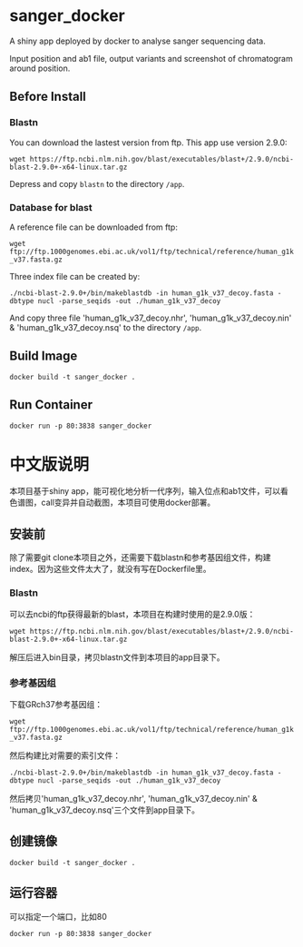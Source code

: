 # sanger_docker

A shiny app deployed by docker to analyse sanger sequencing data. 

Input position and ab1 file, output variants and screenshot of chromatogram around position.

## Before Install

### Blastn

You can download the lastest version from ftp. This app use version 2.9.0:

`wget https://ftp.ncbi.nlm.nih.gov/blast/executables/blast+/2.9.0/ncbi-blast-2.9.0+-x64-linux.tar.gz`

Depress and copy `blastn` to the directory `/app`.

### Database for blast

A reference file can be downloaded from ftp:

`wget ftp://ftp.1000genomes.ebi.ac.uk/vol1/ftp/technical/reference/human_g1k_v37.fasta.gz`

Three index file  can be created by:

`./ncbi-blast-2.9.0+/bin/makeblastdb -in human_g1k_v37_decoy.fasta -dbtype nucl -parse_seqids -out ./human_g1k_v37_decoy`

And copy three file 'human_g1k_v37_decoy.nhr', 'human_g1k_v37_decoy.nin' & 'human_g1k_v37_decoy.nsq' to the directory `/app`.

## Build Image

`docker build -t sanger_docker .`

## Run Container

`docker run -p 80:3838 sanger_docker`

# 中文版说明

本项目基于shiny app，能可视化地分析一代序列，输入位点和ab1文件，可以看色谱图，call变异并自动截图，本项目可使用docker部署。

## 安装前

除了需要git clone本项目之外，还需要下载blastn和参考基因组文件，构建index。因为这些文件太大了，就没有写在Dockerfile里。

### Blastn

可以去ncbi的ftp获得最新的blast，本项目在构建时使用的是2.9.0版：

`wget https://ftp.ncbi.nlm.nih.gov/blast/executables/blast+/2.9.0/ncbi-blast-2.9.0+-x64-linux.tar.gz`

解压后进入bin目录，拷贝blastn文件到本项目的app目录下。

### 参考基因组

下载GRch37参考基因组：

`wget ftp://ftp.1000genomes.ebi.ac.uk/vol1/ftp/technical/reference/human_g1k_v37.fasta.gz`

然后构建比对需要的索引文件：

`./ncbi-blast-2.9.0+/bin/makeblastdb -in human_g1k_v37_decoy.fasta -dbtype nucl -parse_seqids -out ./human_g1k_v37_decoy`

然后拷贝'human_g1k_v37_decoy.nhr', 'human_g1k_v37_decoy.nin' & 'human_g1k_v37_decoy.nsq'三个文件到app目录下。

## 创建镜像

`docker build -t sanger_docker .`

## 运行容器

可以指定一个端口，比如80

`docker run -p 80:3838 sanger_docker`

